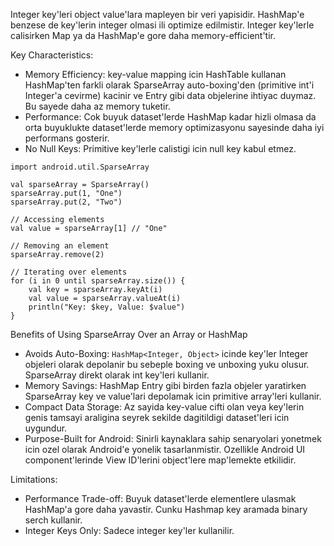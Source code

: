 Integer key'leri object value'lara mapleyen bir veri yapisidir. HashMap'e benzese de key'lerin integer olmasi ili optimize edilmistir. Integer key'lerle calisirken Map ya da HashMap'e gore daha memory-efficient'tir.

Key Characteristics:
- Memory Efficiency: key-value mapping icin HashTable kullanan HashMap'ten farkli olarak SparseArray auto-boxing'den (primitive int'i Integer'a cevirme) kacinir ve Entry gibi data objelerine ihtiyac duymaz. Bu sayede daha az memory tuketir.
- Performance: Cok buyuk dataset'lerde HashMap kadar hizli olmasa da orta buyuklukte dataset'lerde memory optimizasyonu sayesinde daha iyi performans gosterir.
- No Null Keys: Primitive key'lerle calistigi icin null key kabul etmez.

```
import android.util.SparseArray

val sparseArray = SparseArray()
sparseArray.put(1, "One")
sparseArray.put(2, "Two")

// Accessing elements
val value = sparseArray[1] // "One"

// Removing an element
sparseArray.remove(2)

// Iterating over elements
for (i in 0 until sparseArray.size()) {
	val key = sparseArray.keyAt(i)
	val value = sparseArray.valueAt(i)
	println("Key: $key, Value: $value")
}
```

Benefits of Using SparseArray Over an Array or HashMap
- Avoids Auto-Boxing: ```HashMap<Integer, Object>``` icinde key'ler Integer objeleri olarak depolanir bu sebeple boxing ve unboxing yuku olusur. SparseArray direkt olarak int key'leri kullanir.
- Memory Savings: HashMap Entry gibi birden fazla objeler yaratirken SparseArray key ve value'lari depolamak icin primitive array'leri kullanir.
- Compact Data Storage: Az sayida key-value cifti olan veya key'lerin genis tamsayi araligina seyrek sekilde dagitildigi dataset'leri icin uygundur.
- Purpose-Built for Android: Sinirli kaynaklara sahip senaryolari yonetmek icin ozel olarak Android'e yonelik tasarlanmistir. Ozellikle Android UI component'lerinde View ID'lerini object'lere map'lemekte etkilidir.

Limitations:
- Performance Trade-off: Buyuk dataset'lerde elementlere ulasmak HashMap'a gore daha yavastir. Cunku Hashmap key aramada binary serch kullanir.
- Integer Keys Only: Sadece integer key'ler kullanilir.